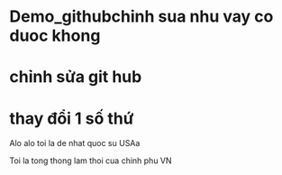 # Demo_githubchinh sua nhu vay co duoc khong
# chỉnh sửa git hub
# thay đổi 1 số thứ 
Alo alo toi la de nhat quoc su USAa


Toi la tong thong lam thoi cua chinh phu VN
